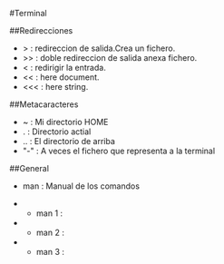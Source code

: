 #Terminal 

##Redirecciones

* &gt; : redireccion de salida.Crea un fichero.
* &gt;&gt; : doble redireccion de salida anexa fichero.
* &lt; : redirigir la entrada.
* &lt;&lt; : here document.
* &lt;&lt;&lt; : here string.

##Metacaracteres

* ~ : Mi directorio HOME 
* . : Directorio actial 
* .. : El directorio de arriba
* "-" : A veces el fichero que representa a la terminal


##General 
 
* man : Manual de los comandos
- * man 1 :   
- * man 2 :
- * man 3 : 
